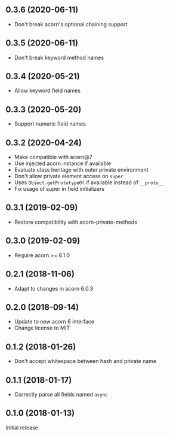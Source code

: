## 0.3.6 (2020-06-11)

* Don't break acorn's optional chaining support

## 0.3.5 (2020-06-11)

* Don't break keyword method names

## 0.3.4 (2020-05-21)

* Allow keyword field names

## 0.3.3 (2020-05-20)

* Support numeric field names

## 0.3.2 (2020-04-24)

* Make compatible with acorn@7
* Use injected acorn instance if available
* Evaluate class heritage with outer private environment
* Don't allow private element access on `super`
* Uses `Object.getPrototypeOf` if available instead of `__proto__`
* Fix usage of super in field initializers

## 0.3.1 (2019-02-09)

* Restore compatibility with acorn-private-methods

## 0.3.0 (2019-02-09)

* Require acorn >= 6.1.0

## 0.2.1 (2018-11-06)

* Adapt to changes in acorn 6.0.3

## 0.2.0 (2018-09-14)

* Update to new acorn 6 interface
* Change license to MIT

## 0.1.2 (2018-01-26)

* Don't accept whitespace between hash and private name

## 0.1.1 (2018-01-17)

* Correctly parse all fields named `async`

## 0.1.0 (2018-01-13)

Initial release
